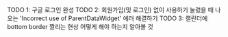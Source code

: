 TODO 1: 구글 로그인 완성
TODO 2: 회원가입(및 로그인) 없이 사용하기 눌렀을 때 나오는 'Incorrect use of ParentDataWidget' 에러 해결하기
TODO 3: 캘린더에 bottom border 짤리는 현상 어떻게 해야 하는지 알아볼 것
